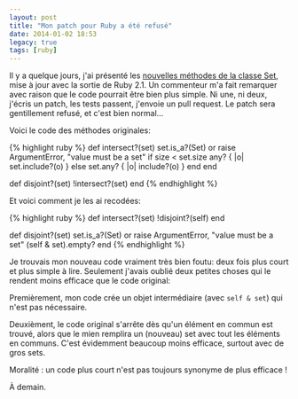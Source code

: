 ```yaml
---
layout: post
title: "Mon patch pour Ruby a été refusé"
date: 2014-01-02 18:53
legacy: true
tags: [ruby]
---
```




Il y a quelque jours, j'ai présenté les [nouvelles méthodes de la classe
Set](http://lkdjiin.github.io/blog/2013/12/30/ruby-2-dot-1-les-nouvelles-methodes-de-set/), mise à jour avec la sortie de Ruby 2.1.
Un commenteur m'a fait remarquer avec raison que le code pourrait être
bien plus simple. Ni une, ni deux, j'écris un patch, les tests passent,
j'envoie un pull request. Le patch sera gentillement refusé, et c'est
bien normal…

<!-- more -->

Voici le code des méthodes originales:

{% highlight ruby %}
  def intersect?(set)
    set.is_a?(Set) or raise ArgumentError, "value must be a set"
    if size < set.size
      any? { |o| set.include?(o) }
    else
      set.any? { |o| include?(o) }
    end
  end

  def disjoint?(set)
    !intersect?(set)
  end
{% endhighlight %}

Et voici comment je les ai recodées:

{% highlight ruby %}
  def intersect?(set)
    !disjoint?(self)
  end

  def disjoint?(set)
    set.is_a?(Set) or raise ArgumentError, "value must be a set"
    (self & set).empty?
  end
{% endhighlight %}

Je trouvais mon nouveau code vraiment très bien foutu: deux fois plus court et
plus simple à lire. Seulement j'avais oublié deux petites choses qui le rendent
moins efficace que le code original:

Premièrement, mon code crée un objet intermédiaire 
(avec `self & set`) qui n'est pas nécessaire.

Deuxièment, le code original s'arrête dès qu'un élément en commun est trouvé,
alors que le mien remplira un (nouveau) set avec tout les éléments en
communs. C'est évidemment beaucoup moins efficace, surtout avec de gros sets.

Moralité : un code plus court n'est pas toujours synonyme de plus efficace !



À demain.



